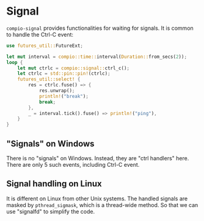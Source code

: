 # Signal

`compio-signal` provides functionalities for waiting for signals. It is common to handle the Ctrl-C event:

```rust
use futures_util::FutureExt;

let mut interval = compio::time::interval(Duration::from_secs(2));
loop {
    let mut ctrlc = compio::signal::ctrl_c();
    let ctrlc = std::pin::pin!(ctrlc);
    futures_util::select! {
        res = ctrlc.fuse() => {
            res.unwrap();
            println!("break");
            break;
        },
        _ = interval.tick().fuse() => println!("ping"),
    }
}
```

## "Signals" on Windows

There is no "signals" on Windows. Instead, they are "ctrl handlers" here. There are only 5 such events, including Ctrl-C event.

## Signal handling on Linux

It is different on Linux from other Unix systems. The handled signals are masked by `pthread_sigmask`, which is a thread-wide method. So that we can use "signalfd" to simplify the code.
